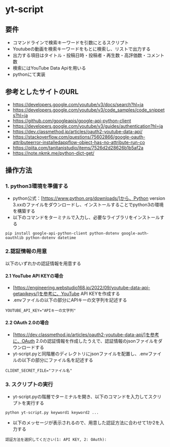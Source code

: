 # yt-script

## 要件
- コマンドラインで検索キーワードを引数にとるスクリプト
- Youtubeの動画を検索キーワードをもとに検索し、リストで出力する
- 出力する項目はタイトル・投稿日時・投稿者・再生数・高評価数・コメント数
- 検索にはYouTube Data Apiを用いる
- pythonにて実装

## 参考としたサイトのURL
- https://developers.google.com/youtube/v3/docs/search?hl=ja
- https://developers.google.com/youtube/v3/code_samples/code_snippets?hl=ja
- https://github.com/googleapis/google-api-python-client
- https://developers.google.com/youtube/v3/guides/authentication?hl=ja
- https://dev.classmethod.jp/articles/oauth2-youtube-data-api/
- https://stackoverflow.com/questions/75602866/google-oauth-attributeerror-installedappflow-object-has-no-attribute-run-co
- https://qiita.com/tanitanistudio/items/7526d2d28626b1b5af2a
- https://note.nkmk.me/python-dict-get/


## 操作方法
### 1. python3環境を準備する
- python公式：[https://www.python.org/downloads/]から、Python version 3.xxのファイルをダウンロードし、インストールすることでpython3の環境を構築する
- 以下のコマンドをターミナルで入力し、必要なライブラリをインストールする

```
pip install google-api-python-client python-dotenv google-auth-oauthlib python-dotenv datetime
```
### 2.認証情報の用意
以下のいずれかの認証情報を用意する
#### 2.1 YouTube API KEYの場合
- [https://engineering.webstudio168.jp/2022/09/youtube-data-api-getapikeys/]を参考に、YouTube API KEYを作成する
- .envファイルの以下の部分にAPIキーの文字列を記述する
```
YOUTUBE_API_KEY="APIキーの文字列"
```
#### 2.2 OAuth 2.0の場合
- [https://dev.classmethod.jp/articles/oauth2-youtube-data-api/]を参考に、OAuth 2.0の認証情報を作成したうえで、認証情報のjsonファイルをダウンロードする
- yt-script.pyと同階層のディレクトリにjsonファイルを配置し、.envファイルの以下の部分にファイル名を記述する
```
CLIENT_SECRET_FILE="ファイル名"
```

### 3. スクリプトの実行
- yt-script.pyの階層でターミナルを開き、以下のコマンドを入力してスクリプトを実行する
```
python yt-script.py keyword1 keyword2 ...
```
- 以下のメッセージが表示されるので、用意した認証方法に合わせて1か2を入力する
```
認証方法を選択してください(1: API KEY, 2: OAuth): 
```
